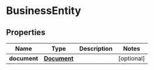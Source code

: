 

# BusinessEntity


## Properties

| Name | Type | Description | Notes |
|------------ | ------------- | ------------- | -------------|
|**document** | [**Document**](Document.md) |  |  [optional] |



